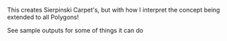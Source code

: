This creates Sierpinski Carpet's, but with how I interpret the concept being extended to all Polygons!

See sample outputs for some of things it can do

